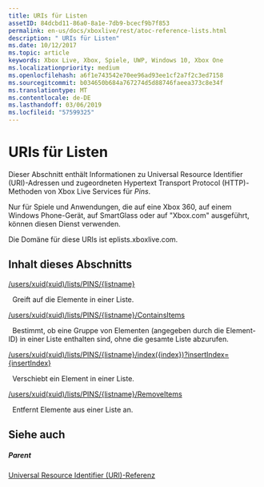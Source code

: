 ```yaml
---
title: URIs für Listen
assetID: 84dcbd11-86a0-8a1e-7db9-bcecf9b7f853
permalink: en-us/docs/xboxlive/rest/atoc-reference-lists.html
description: " URIs für Listen"
ms.date: 10/12/2017
ms.topic: article
keywords: Xbox Live, Xbox, Spiele, UWP, Windows 10, Xbox One
ms.localizationpriority: medium
ms.openlocfilehash: a6f1e743542e70ee96ad93ee1cf2a7f2c3ed7158
ms.sourcegitcommit: b034650b684a767274d5d88746faeea373c8e34f
ms.translationtype: MT
ms.contentlocale: de-DE
ms.lasthandoff: 03/06/2019
ms.locfileid: "57599325"
---
```

# <a name="lists-uris"></a>URIs für Listen
 
Dieser Abschnitt enthält Informationen zu Universal Resource Identifier (URI)-Adressen und zugeordneten Hypertext Transport Protocol (HTTP)-Methoden von Xbox Live Services für *Pins*.
 
Nur für Spiele und Anwendungen, die auf eine Xbox 360, auf einem Windows Phone-Gerät, auf SmartGlass oder auf "Xbox.com" ausgeführt, können diesen Dienst verwenden.
 
Die Domäne für diese URIs ist eplists.xboxlive.com.
 
<a id="ID4EPB"></a>

 
## <a name="in-this-section"></a>Inhalt dieses Abschnitts

[/users/xuid(xuid)/lists/PINS/{listname}](uri-usersxuidlistspinslistname.md)

&nbsp;&nbsp;Greift auf die Elemente in einer Liste.

[/users/xuid(xuid)/lists/PINS/{listname}/ContainsItems](uri-usersxuidlistspinslistnamecontainsitems.md)

&nbsp;&nbsp;Bestimmt, ob eine Gruppe von Elementen (angegeben durch die Element-ID) in einer Liste enthalten sind, ohne die gesamte Liste abzurufen.

[/users/xuid(xuid)/lists/PINS/{listname}/index({index})?insertIndex={insertIndex}](uri-usersxuidlistspinslistnameindex.md)

&nbsp;&nbsp;Verschiebt ein Element in einer Liste.

[/users/xuid(xuid)/lists/PINS/{listname}/RemoveItems](uri-usersxuidlistspinslistnameremoveitems.md)

&nbsp;&nbsp;Entfernt Elemente aus einer Liste an.
 
<a id="ID4E5B"></a>

 
## <a name="see-also"></a>Siehe auch
 
<a id="ID4EAC"></a>

 
##### <a name="parent"></a>Parent 

[Universal Resource Identifier (URI)-Referenz](../atoc-xboxlivews-reference-uris.md)

   